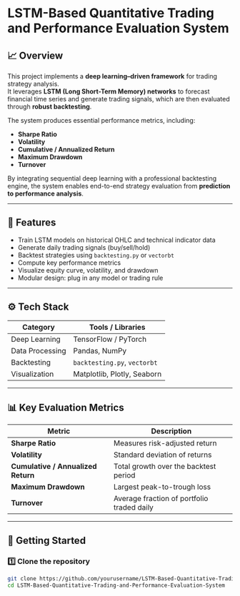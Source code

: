 # LSTM-Based Quantitative Trading and Performance Evaluation System

## 📈 Overview
This project implements a **deep learning–driven framework** for trading strategy analysis.  
It leverages **LSTM (Long Short-Term Memory) networks** to forecast financial time series and generate trading signals, which are then evaluated through **robust backtesting**.  

The system produces essential performance metrics, including:

- **Sharpe Ratio**  
- **Volatility**  
- **Cumulative / Annualized Return**  
- **Maximum Drawdown**  
- **Turnover**

By integrating sequential deep learning with a professional backtesting engine, the system enables end-to-end strategy evaluation from **prediction to performance analysis**.

---

## 🧩 Features
- Train LSTM models on historical OHLC and technical indicator data  
- Generate daily trading signals (buy/sell/hold)  
- Backtest strategies using `backtesting.py` or `vectorbt`  
- Compute key performance metrics  
- Visualize equity curve, volatility, and drawdown  
- Modular design: plug in any model or trading rule  

---

## ⚙️ Tech Stack
| Category | Tools / Libraries |
|-----------|------------------|
| Deep Learning | TensorFlow / PyTorch |
| Data Processing | Pandas, NumPy |
| Backtesting | `backtesting.py`, `vectorbt` |
| Visualization | Matplotlib, Plotly, Seaborn |

---

## 📊 Key Evaluation Metrics
| Metric | Description |
|--------|-------------|
| **Sharpe Ratio** | Measures risk-adjusted return |
| **Volatility** | Standard deviation of returns |
| **Cumulative / Annualized Return** | Total growth over the backtest period |
| **Maximum Drawdown** | Largest peak-to-trough loss |
| **Turnover** | Average fraction of portfolio traded daily |

---

## 🚀 Getting Started

### 1️⃣ Clone the repository
```bash
git clone https://github.com/yourusername/LSTM-Based-Quantitative-Trading-and-Performance-Evaluation-System.git
cd LSTM-Based-Quantitative-Trading-and-Performance-Evaluation-System
